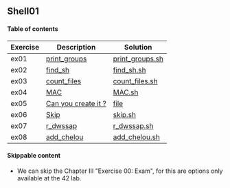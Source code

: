 ## Shell01

#### Table of contents

|Exercise        |Description                    |Solution                     |
|-------------|-------------------------------|-----------------------------|
|ex01         | [print_groups](https://github.com/achrafelkhnissi/1337/blob/master/Piscine-2021/DAYS/Shell01/ex01/README.md)                 | [print_groups.sh](https://github.com/achrafelkhnissi/1337/blob/master/Piscine-2021/DAYS/Shell01/ex01/print_groups.sh) |
|ex02         | [find_sh](https://github.com/achrafelkhnissi/1337/blob/master/Piscine-2021/DAYS/Shell01/ex02/README.md)      | [find_sh.sh](https://github.com/achrafelkhnissi/1337/blob/master/Piscine-2021/DAYS/Shell01/ex02/find_sh.sh)                |
|ex03         | [count_files](https://github.com/achrafelkhnissi/1337/blob/master/Piscine-2021/DAYS/Shell01/ex03/README.md)| [count_files.sh](https://github.com/achrafelkhnissi/1337/blob/master/Piscine-2021/DAYS/Shell01/ex03/count_files.sh)|
|ex04         | [MAC](https://github.com/achrafelkhnissi/1337/blob/master/Piscine-2021/DAYS/Shell01/ex04/README.md)            | [MAC.sh](https://github.com/achrafelkhnissi/1337/blob/master/Piscine-2021/DAYS/Shell01/ex04/MAC.sh)|
|ex05         | [Can you create it ?](https://github.com/achrafelkhnissi/1337/blob/master/Piscine-2021/DAYS/Shell01/ex05/README.md)            | [file](https://github.com/achrafelkhnissi/1337/blob/master/Piscine-2021/DAYS/Shell01/ex05/%22%5C%3F%24'KwaMe'*%24%3F%5C%22)|
|ex06         | [Skip](https://github.com/achrafelkhnissi/1337/blob/master/Piscine-2021/DAYS/Shell01/ex06/README.md) | [skip.sh](https://github.com/achrafelkhnissi/1337/blob/master/Piscine-2021/DAYS/Shell01/ex06/skip.sh)|
|ex07         | [r_dwssap](https://github.com/achrafelkhnissi/1337/blob/master/Piscine-2021/DAYS/Shell01/ex07/README.md) | [r_dwssap.sh](https://github.com/achrafelkhnissi/1337/blob/master/Piscine-2021/DAYS/Shell01/ex07/r_dwssap.sh)|
|ex08         | [add_chelou](https://github.com/achrafelkhnissi/1337/blob/master/Piscine-2021/DAYS/Shell01/ex08/README.md)  | [add_chelou.sh](https://github.com/achrafelkhnissi/1337/blob/master/Piscine-2021/DAYS/Shell01/ex08/add_chelou.sh)|

#### Skippable content

* We can skip the Chapter III "Exercise 00: Exam", for this are options only
available at the 42 lab.
